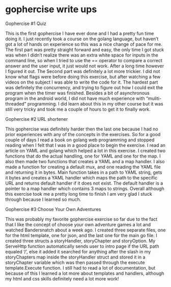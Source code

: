 # gophercise write ups 
Gophercise #1 Quiz

This is the first gophercise I have ever done and I had a pretty fun time doing it. I just recently took a course on the golang language, but haven’t got a lot of hands on experience so this was a nice change of pace for me. The first part was pretty straight forward and easy, the only time I got stuck was when I didn’t realize there was an extra white space for inputs in the command line, so when I tried to use the == operator to compare a correct answer and the user input, it just would not work. After a long time however I figured it out. The Second part was definitely a lot more trickier. I did not know what flags were before doing this exercise, but after watching a few videos on the subject I was able to write the code for it. The hardest part was definitely the concurrency, and trying to figure out how I could exit the program when the timer was finished. Besides a bit of asynchronous program in the android world, I did not have much experience with “muliti-threaded” programming. I did learn about this in my other course but it was still very tricky and took me a couple of hours to get it to finally work.


Gophercise #2 URL shortener 

This gophercise was definitely harder then the last one because I had no prior experiences with any of the concepts in the exercises. So for a good couple of days I read a book on golang web programming and stopped reading when I felt that I was in a good place to begin the exercise. I read an article on YAML and golang which helped a lot in this exercise. I created two functions that do the actual handling, one for YAML and one for the map. I also then made two functions that creates a YAML and a map handler. I also made a function for creating a default mux, and one reading the YAML file and returning it in bytes. Main function takes in a path to YAML string, gets it bytes and creates a YAML handler which maps the path to the specific URL and returns default handler if it does not exist. The default handler is a pointer to a map handler which contains 3 maps to strings. Overall although this exercise took me a pretty long time to finish I am very glad I stuck through because I learned so much.


Gophercise #3 Choose Your Own Adventures

This was probably my favorite gophercise exercise so far due to the fact that I like the concept of choose your own adventure games a lot and watched Bandersnatch about a week ago. I created three separate files, one for the html template, one for json, and the last one for the main go file. I created three structs a storyHandler, storyChapter and storyOption. My ServeHttp function automatically sends user to intro page if the URL path equaled ‘/’, else it added it searched for anything after the slash in my storyChapters map inside the storyHandler struct and stored it in a storyChapter variable which was then passed through the execute template.Execute function. I still had to read a lot of documentation, but because of this I learned a lot more about templates and handlers, although my html and css skills definitely need a lot more work!


